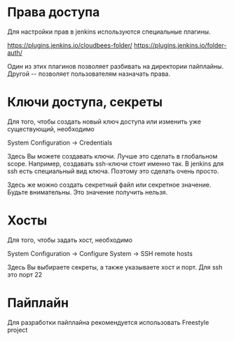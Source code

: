 # Права доступа

Для настройки прав в jenkins используются специальные плагины.

https://plugins.jenkins.io/cloudbees-folder/
https://plugins.jenkins.io/folder-auth/

Один из этих плагинов позволяет разбивать на директории пайплайны. Другой -- позволяет пользователям назначать права.

# Ключи доступа, секреты

Для того, чтобы создать новый ключ доступа или изменить уже существующий, необходимо

System Configuration -> Credentials

Здесь Вы можете создавать ключи. Лучше это сделать в глобальном scope. Например, создавать ssh-ключи стоит именно так. В jenkins для ssh есть специальный вид ключа. Поэтому это сделать очень просто.

Здесь же можно создать секретный файл или секретное значение. Будьте внимательны. Это значение получить нельзя. 

# Хосты

Для того, чтобы задать хост, необходимо

System Configuration -> Configure System -> SSH remote hosts

Здесь Вы выбираете секреты, а также указываете хост и порт. Для ssh это порт 22

# Пайплайн

Для разработки пайплайна рекомендуется использовать Freestyle project
